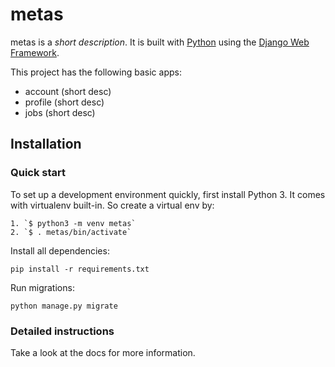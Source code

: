 # metas

metas is a _short description_. It is built with [Python][0] using the [Django Web Framework][1].

This project has the following basic apps:

* account (short desc)
* profile (short desc)
* jobs (short desc)

## Installation

### Quick start

To set up a development environment quickly, first install Python 3. It
comes with virtualenv built-in. So create a virtual env by:

    1. `$ python3 -m venv metas`
    2. `$ . metas/bin/activate`

Install all dependencies:

    pip install -r requirements.txt

Run migrations:

    python manage.py migrate

### Detailed instructions

Take a look at the docs for more information.

[0]: https://www.python.org/
[1]: https://www.djangoproject.com/
